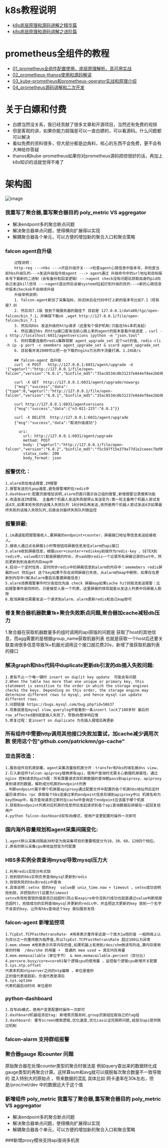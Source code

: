 # k8s教程说明
- [k8s底层原理和源码讲解之精华篇](https://ke.qq.com/course/4093533)
- [k8s底层原理和源码讲解之进阶篇](https://ke.qq.com/course/4236389)

# prometheus全组件的教程

- [01_prometheus全组件配置使用、底层原理解析、高可用实战](https://ke.qq.com/course/3549215?tuin=361e95b0)
- [02_prometheus-thanos使用和源码解读](https://ke.qq.com/course/3883439?tuin=361e95b0)
- [03_kube-prometheus和prometheus-operator实战和原理介绍](https://ke.qq.com/course/3912017?tuin=361e95b0)
- [04_prometheus源码讲解和二次开发](https://ke.qq.com/course/4236995?tuin=361e95b0)


# 关于白嫖和付费
- 白嫖当然没关系，我已经贡献了很多文章和开源项目，当然还有免费的视频
- 但是客观的讲，如果你能力超强是可以一直白嫖的，可以看源码。什么问题都可以解决
- 看似免费的资料很多，但大部分都是边角料，核心的东西不会免费，更不会有大神给你答疑
- thanos和kube-prometheus如果你对prometheus源码把控很好的话，再加上k8s知识的话就觉得不难了

# 架构图
![image](https://github.com/ning1875/falcon-plus/blob/master/images/new.png)


### 我重写了聚合器,重写聚合器目的 poly_metric VS aggregator

- 解决endpoint多的聚合断点问题
- 解决聚合器单点问题，使得横向扩展得以实现
- 解耦聚合器各个单元，可以方便的增加新的聚合入口和聚合策略	



### falcon agent自升级
```
	过程说明：
	http-req --->hbs --->开启升级开关--->检查agent心跳信息中版本号，并检查当前hbs升级队列--->发送升级指令给agent ---> agent通过 升级命令中的url地址和目标版本号下载新的二进制（会有备份和回滚逻辑）--->agent check没有问题后获取自身的pid向自己发送kill信号 --->agent退出然后会被systemd拉起打到升级的目的--->新的心跳信息中版本checkok不会继续升级
	升级举例说明:
	1. falcon-agent新加了采集指标，测试OK后在代码中打上新的版本号比如7.1（现有是7.0）
	2. 然后将7.1版 放到下载服务器的路径下 目前是 127.0.0.1/data00/tgz/open-falcon/bin_7.1，并确保下载ok ,wget http://127.0.0.1/file/open-falcon/bin_7.1
	3. 然后向hbs 发送升级的http请求（这里有个保护机制:只能在hbs本机发起）
	4. 然后通过hbs 的http接口查询当前心跳上来的agent的版本查看升级进度 ，curl -s http://localhost:6031/agentversions |python -m "json.tool"
	5. 同时需要连接的redis集群观察 agent_upgrade_set 这个set的值，redis-cli -h ip -p port -c smembers agent_upgrade_set & scard agent_upgrade_set
	6. 目前看并发2000可以把一台下载的nginx万兆网卡流量打满。1.24GB/s

	## falcon-agent 自升级
	curl -X POST   http://127.0.0.1:6031/agent/upgrade -d '{"wgeturl":"http://127.0.0.1/file/open-falcon","version":"6.0.1","binfile_md5":"35ac8534c0b31237e844ef8ee2bb9b9e"}'

	curl -X GET  http://127.0.0.1:6031/agent/upgrade/nowargs
	{"msg":"success","data":{"type":0,"wgeturl":"http://127.0.0.1/file/open-falcon","version":"6.0.1","binfile_md5":"35ac8534c0b31237e844ef8ee2bb9b9e","cfgfile_md5":""}}

	curl http://127.0.0.1:6031/agentversions
	{"msg":"success","data":{"n3-021-225":"6.0.1"}}

	curl -X DELETE  http://127.0.0.1:6031/agent/upgrade
	{"msg":"success","data":"取消升级成功"}

	  uri:
		url: http://127.0.0.1:6031/agent/upgrade
		method: POST
		body: {"wgeturl":"http://127.0.0.1/file/open-falcon","version":"6.0.2","binfile_md5":"f5c597f15e379a77d1e2ceeec7bd99a8"}
		status_code: 200
		body_format: json
```
### 报警优化：
    1.alarm添加电话报警,IM报警	
	2.报警发送优化pop速度,避免报警堆积在redis中
	3.dashboard:配置页面增加说明,alarm页面只展示自己组的报警,新增报警记录搜索功能
	4.改造发送IM逻辑， 主备两个机器人发送失败就停止发送变为:第一轮主备两个机器人尝试发送4次,如果本轮失败的话推入失败队列 10分钟后再发送,依然是两个机器人尝试发送4次如果最终失败的话推入失败队列,后面会对最终失败队列做监控
### 报警屏蔽: 
	1.im通道能把报警接收人,要屏蔽的endpoint+counter，屏蔽接口地址等信息发送给接收人。
	2.接收人通过点击屏蔽1小时等按钮将屏蔽信息发往alarm的api接口
	3.alarm收到屏蔽信息，根据user+counter+rediskey前缀作为redis-key ，SETEX到redis中，value和ttl都是屏蔽的时长，并sadd到redis一个记录所有屏蔽记录的set中，然后更新到到自身的内存map中
	4.启动一个定时任务，定时同步redis中的屏蔽信息到alarm的内存中：smemebers redis屏蔽的set 然后get 这个key如果不存在说明屏蔽已失效，从alarm的map中删除，如果存在更新到内存中(解决alarm重启后重建屏蔽信息)
	5.alarm消费报警事件时分高低优先级 check 屏蔽map如果cache hit则取消发送报警：比如报警事件是同样的，只是接受人是一个列表，这里屏蔽的体现就是从发送人列表中将屏蔽人剔除
	6.取消屏蔽也需要发送一个请求到alarm，alarm更新redis和自己map即可
### 修复聚合器机器数量1k+聚合失败断点问题,聚合器加cache减轻db压力
   1.聚合器在获取机器数量多的组时调用的api原版的问题是 获取了host的其他信息，而agg需要的是根据group_name获取机器列表
   也就是获取一个host后还要关联查询很多信息导致1k+机器光调用这个接口就花费20s，新增了值获取机器列表的接口
   
### 解决graph和hbs代码中duplicate更新db引发的db插入失败问题:
	1.表有不止一个唯一键时 insert on duplit key update  可能会有问题 
	2.When the table has more than one unique or primary key, this statement is sensitive to the order in which the storage engines checks the keys. Depending on this order, the storage engine may determine different rows to mysql, and hence mysql can update different rows. 
	3.问题链接 https://bugs.mysql.com/bug.php?id=58637
	4.现象就是在mysql slow_querylog中能看到一条insert lock了100多秒 最后的row_affected是0就是插入失败了。导致db整体响应慢
	5.修复过程：变insert on duplicate 为先插入报错后再更新
### 所有组件中需要http调用其他接口失败加重试，加cache减少调用次数 使用这个包"github.com/patrickmn/go-cache"
### 双击房改造：
    1.服务组件双机房部署，agent采集流量按机房分开：transfer和hbs的域名做dns view，
	2.引入新组件falcon-apiproxy替换原有api，使用户查询时无需关心数据机房属性。通过nginx 控制请求的path既：所有需要请求双机房数据的查询都pass到apiproxy，apiproxy拿到请求的数据，解析成分机房的endpoint列表
	。判断endpoint属于哪个机房是apiproxy通过配置文件中配置的各个机房hbs地址然后定时遍历请求hbs rpc 获取每个hbs连接过来的endpoint信息存储到apiproxy中以 机房名称为key的map中，每次查询请求过来时在cache中查询这个endpoint应该属于哪个机房
    3.获取到endpoint列表对应机房的信息然后发起请求到各个api查询数据后拼接在一起回复给用户
	4.python falcon-dashboard双写db模式，使用户变更配置时操作一次即可
### 国内海外容量规划和agent采集间隔变化:
    1.agent默认采集间隔由30秒变为按采集项目的重要程度分为10，30，60，120四个档位。
	2.原有的默认采集cpu单核监控变为可配置
### HBS多实例全表查询mysql导致mysql压力大
    1.利用redis实现分布式锁
	2.抢到锁的hbs实例负责查询mysql更新到redis
	3.抢锁失败的hbs到redis中查询
    4.具体说明：setnx 锁的key  value是 unix_time.now + timeout ，setnx成功说明抢到锁，并把锁的ttl设置为timeout
	setnx失败检查锁的值是否已经超时(防止有expire命令没执行成功也就是通过value判断锁是否超时)，抢锁成功的实例查询mysql并更新的redis中，并且把这次更新的key 放到一个名字不会变的key，让所有hbs查询这个key 类似服务发现
### falcon-agent 新增监控项
	1.TcpExt.TCPFastRetransRate- #用来表示重传率这是一个放大1w倍的值 一般网络上认为百分之一的重传数为临界值,所以TcpExt.TCPFastRetransRate 超过100认为异常
	2.mem.shmem #用来表示共享内存的值,如果机器上有用到/dev/shm做读写的话,算内存使用率的时候  /dev/shm 的用量 +  普通的 mem used = 真实内存用量
	3.mem.memavailable（单位字节） & mem.memavailable.percent（百分比)
	4.percore.busy/core=core01每个逻辑cpu的使用量 ，监控每个逻辑cpu新增开关配置
	5.sys.ntp.offset
	代表本机和ntpserver之间的ntp偏移 ，单位是毫秒
	正的值代表是超前，负值代表是滞后
	6.sys.uptime
	代表机器启动时间 单位是秒

### python-dashboard
	1.双写db模式，使用户变更配置时操作一次即可
	2.dashboard机器组添加tag: 新增首页服务树,group页面组拉取自己的tag组
	3.dashboard: 重写screen搜索逻辑,优化速度,优化cas认证完跳转问题,给部分api提供跳过机制

	
### falcon-alarm 支持群组报警
### 聚合器gauge 和counter 问题
原始聚合器在处理counter类型的聚合时做法是 例如query查出来的数据转化成gauge类型的再聚合计算。这样算sum和avg就可以摆脱每次聚合数量不一致导致的
混入特别大的原始点 ，带来数据的混乱
具体比如 网卡速率在30k左右，但是/proc/net/dev 中的数据远大于这个值

### 新增组件 poly_metric  我重写了聚合器,重写聚合器目的 poly_metric VS aggregator
- 解决endpoint多的聚合断点问题
- 解决聚合器单点问题，使得横向扩展得以实现
- 解耦聚合器各个单元，可以方便的增加新的聚合入口和聚合策略	

###新增proxy模块支持api查询多机房
